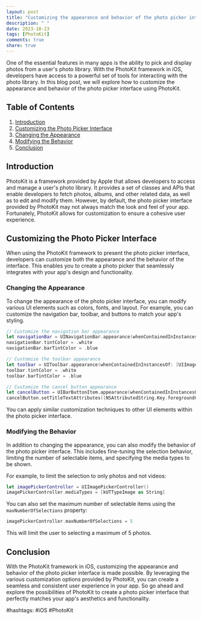 ```yaml
---
layout: post
title: "Customizing the appearance and behavior of the photo picker interface with PhotoKit"
description: " "
date: 2023-10-23
tags: [PhotoKit]
comments: true
share: true
---
```


One of the essential features in many apps is the ability to pick and display photos from a user's photo library. With the PhotoKit framework in iOS, developers have access to a powerful set of tools for interacting with the photo library. In this blog post, we will explore how to customize the appearance and behavior of the photo picker interface using PhotoKit.

## Table of Contents
1. [Introduction](#introduction)
2. [Customizing the Photo Picker Interface](#customizing-the-photo-picker-interface)
3. [Changing the Appearance](#changing-the-appearance)
4. [Modifying the Behavior](#modifying-the-behavior)
5. [Conclusion](#conclusion)

## Introduction <a name="introduction"></a>
PhotoKit is a framework provided by Apple that allows developers to access and manage a user's photo library. It provides a set of classes and APIs that enable developers to fetch photos, albums, and other related data, as well as to edit and modify them. However, by default, the photo picker interface provided by PhotoKit may not always match the look and feel of your app. Fortunately, PhotoKit allows for customization to ensure a cohesive user experience.

## Customizing the Photo Picker Interface <a name="customizing-the-photo-picker-interface"></a>
When using the PhotoKit framework to present the photo picker interface, developers can customize both the appearance and the behavior of the interface. This enables you to create a photo picker that seamlessly integrates with your app's design and functionality.

### Changing the Appearance <a name="changing-the-appearance"></a>
To change the appearance of the photo picker interface, you can modify various UI elements such as colors, fonts, and layout. For example, you can customize the navigation bar, toolbar, and buttons to match your app's styling.

```swift
// Customize the navigation bar appearance
let navigationBar = UINavigationBar.appearance(whenContainedInInstancesOf: [UIImagePickerController.self])
navigationBar.tintColor = .white
navigationBar.barTintColor = .blue

// Customize the toolbar appearance
let toolbar = UIToolbar.appearance(whenContainedInInstancesOf: [UIImagePickerController.self])
toolbar.tintColor = .white
toolbar.barTintColor = .blue

// Customize the cancel button appearance
let cancelButton = UIBarButtonItem.appearance(whenContainedInInstancesOf: [UIImagePickerController.self])
cancelButton.setTitleTextAttributes([NSAttributedString.Key.foregroundColor: UIColor.white], for: .normal)
```

You can apply similar customization techniques to other UI elements within the photo picker interface.

### Modifying the Behavior <a name="modifying-the-behavior"></a>
In addition to changing the appearance, you can also modify the behavior of the photo picker interface. This includes fine-tuning the selection behavior, limiting the number of selectable items, and specifying the media types to be shown.

For example, to limit the selection to only photos and not videos:

```swift
let imagePickerController = UIImagePickerController()
imagePickerController.mediaTypes = [kUTTypeImage as String]
```

You can also set the maximum number of selectable items using the `maxNumberOfSelections` property:

```swift
imagePickerController.maxNumberOfSelections = 5
```

This will limit the user to selecting a maximum of 5 photos.

## Conclusion <a name="conclusion"></a>
With the PhotoKit framework in iOS, customizing the appearance and behavior of the photo picker interface is made possible. By leveraging the various customization options provided by PhotoKit, you can create a seamless and consistent user experience in your app. So go ahead and explore the possibilities of PhotoKit to create a photo picker interface that perfectly matches your app's aesthetics and functionality.

#hashtags: #iOS #PhotoKit
